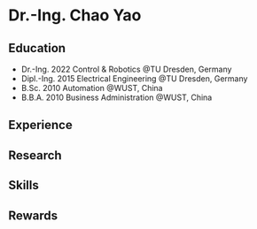 # Dr.-Ing. Chao Yao

## Education

- Dr.-Ing. 2022 Control & Robotics @TU Dresden, Germany
- Dipl.-Ing. 2015 Electrical Engineering @TU Dresden, Germany
- B.Sc. 2010 Automation @WUST, China
- B.B.A. 2010 Business Administration @WUST, China

## Experience

## Research

## Skills

## Rewards
